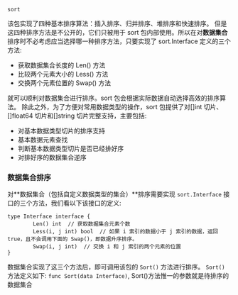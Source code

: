 `sort`

该包实现了四种基本排序算法：插入排序、归并排序、堆排序和快速排序。 但是这四种排序方法是不公开的，它们只被用于 sort 包内部使用。所以在对**数据集合**排序时不必考虑应当选择哪一种排序方法，只要实现了 sort.Interface 定义的三个方法:
- 获取数据集合长度的 Len() 方法
- 比较两个元素大小的 Less() 方法
- 交换两个元素位置的 Swap() 方法

就可以顺利对数据集合进行排序。sort 包会根据实际数据自动选择高效的排序算法。 除此之外，为了方便对常用数据类型的操作，sort 包提供了对[]int 切片、[]float64 切片和[]string 切片完整支持，主要包括:
- 对基本数据类型切片的排序支持
- 基本数据元素查找
- 判断基本数据类型切片是否已经排好序
- 对排好序的数据集合逆序


### 数据集合排序

对**数据集合（包括自定义数据类型的集合）**排序需要实现 `sort.Interface` 接口的三个方法，我们看以下该接口的定义:

```
type Interface interface {
        Len() int  // 获取数据集合元素个数
        Less(i, j int) bool  // 如果 i 索引的数据小于 j 索引的数据，返回 true，且不会调用下面的 Swap()，即数据升序排序。
        Swap(i, j int)  // 交换 i 和 j 索引的两个元素的位置
}
```

数据集合实现了这三个方法后，即可调用该包的 `Sort()` 方法进行排序。 `Sort()` 方法定义如下:
`func Sort(data Interface)`, Sort()方法惟一的参数就是待排序的数据集合

